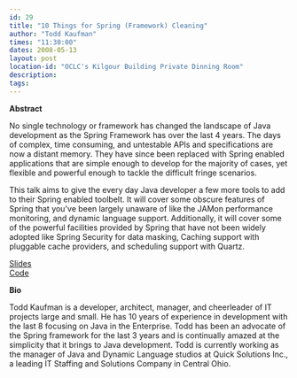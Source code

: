 ```yaml
---
id: 29
title: "10 Things for Spring (Framework) Cleaning"
author: "Todd Kaufman"
times: "11:30:00"
dates: 2008-05-13
layout: post
location-id: "OCLC's Kilgour Building Private Dinning Room"  
description: 
tags: 
---
```

 **Abstract**

No single technology or framework has changed the landscape of Java development as the Spring Framework has over the last 4 years. The days of complex, time consuming, and untestable APIs and specifications are now a distant memory. They have since been replaced with Spring enabled applications that are simple enough to develop for the majority of cases, yet flexible and powerful enough to tackle the difficult fringe scenarios.  
   
 This talk aims to give the every day Java developer a few more tools to add to their Spring enabled toolbelt. It will cover some obscure features of Spring that you've been largely unaware of like the JAMon performance monitoring, and dynamic language support. Additionally, it will cover some of the powerful facilities provided by Spring that have not been widely adopted like Spring Security for data masking, Caching support with pluggable cache providers, and scheduling support with Quartz.

[Slides](downloads/10%20Spring%20Things.pptx)   
[Code](downloads/10SpringThings.zip)

**Bio**

Todd Kaufman is a developer, architect, manager, and cheerleader of IT projects large and small. He has 10 years of experience in development with the last 8 focusing on Java in the Enterprise. Todd has been an advocate of the Spring framework for the last 3 years and is continually amazed at the simplicity that it brings to Java development. Todd is currently working as the manager of Java and Dynamic Language studios at Quick Solutions Inc., a leading IT Staffing and Solutions Company in Central Ohio.

